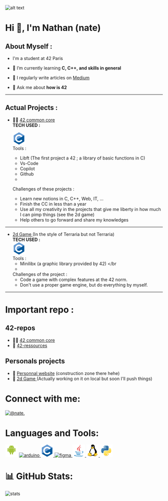 ![alt text](https://github.com/NateSief/stock/blob/main/luffyg5.png?raw=true)

# Hi 👋, I'm Nathan (nate)

## About Myself :
- I'm a student at 42 Paris

- 🌱 I’m currently learning **C, C++, and skills in general**

- 📝 I regularly write articles on [Medium](https://medium.com/@nate.)

- 💬 Ask me about **how is 42** 

<!--- - 👨‍💻 All of my projects are available at [https://natesief.github.io/portfolio](https://natesief.github.io/portfolio) -->
---
## Actual Projects :
- 👨‍💻 [42 common core](https://github.com/NateSief/42-paris.git)</br>
  **TECH USED :**

  <img src="https://raw.githubusercontent.com/devicons/devicon/master/icons/c/c-original.svg" alt="c" width="40" height="40"/> </br>
  Tools :
  - Libft (The first project a 42 ; a library of basic functions in C)
  - Vs-Code
  - Copilot
  - Github
  - 
  Challenges of these projects :
  - Learn new notions in C, C++, Web, IT, ...
  - Finish the CC in less than a year
  - Use all my creativity in the projects that give me liberty in how much I can pimp things (see the 2d game)
  - Help others to go forward and share my knowledges
---
- [2d Game ](https://github.com/NateSief/so_long.git) (In the style of Terraria but not Terraria)</br> 
  **TECH USED :**  
  <img src="https://raw.githubusercontent.com/devicons/devicon/master/icons/c/c-original.svg" alt="c" width="40" height="40"/> </br>
  Tools : 
  - Minilibx (a graphic library provided by 42) </br
  - 
  Challenges of the project :
  - Code a game with complex features at the 42 norm.
  - Don't use a proper game engine, but do everything by myself.

---

# Important repo : 
## 42-repos

- 👨‍💻 [42 common core](https://github.com/NateSief/42-paris.git) </br>
- 📖 [42-ressources](https://github.com/NateSief/42-ressources) </br>

## Personals projects
- 🚧 [Personnal website]() (construction zone there hehe)
- 👾 [2d Game ](https://github.com/NateSief/so_long.git) (Actually working on it on local but soon I'll push things)


# Connect with me:
<p align="left">
<a href="https://medium.com/@nate." target="blank"><img align="center" src="https://raw.githubusercontent.com/rahuldkjain/github-profile-readme-generator/master/src/images/icons/Social/medium.svg" alt="@nate." height="60" width="80" /></a>
</p>

# Languages and Tools:
<p align="left"> <a href="https://developer.android.com" target="_blank" rel="noreferrer"> <img src="https://raw.githubusercontent.com/devicons/devicon/master/icons/android/android-original-wordmark.svg" alt="android" width="40" height="40"/></a>  <a href="https://www.arduino.cc/" target="_blank" rel="noreferrer"> <img src="https://cdn.worldvectorlogo.com/logos/arduino-1.svg" alt="arduino" width="40" height="40"/> </a> 
<a href="https://www.cprogramming.com/" target="_blank" rel="noreferrer"> <img src="https://raw.githubusercontent.com/devicons/devicon/master/icons/c/c-original.svg" alt="c" width="40" height="40"/> </a>
<a href="https://www.figma.com/" target="_blank" rel="noreferrer"> <img src="https://www.vectorlogo.zone/logos/figma/figma-icon.svg" alt="figma" width="40" height="40"/> </a>  
<a href="https://www.java.com" target="_blank" rel="noreferrer"> <img src="https://raw.githubusercontent.com/devicons/devicon/master/icons/java/java-original.svg" alt="java" width="40" height="40"/> </a>
<a href="https://www.linux.org/" target="_blank" rel="noreferrer"> <img src="https://raw.githubusercontent.com/devicons/devicon/master/icons/linux/linux-original.svg" alt="linux" width="40" height="40"/> </a>
<a href="https://www.python.org" target="_blank" rel="noreferrer"> <img src="https://raw.githubusercontent.com/devicons/devicon/master/icons/python/python-original.svg" alt="python" width="40" height="40"/> </a>
</p>

# 📊 GitHub Stats:
![stats](https://github-readme-streak-stats.herokuapp.com/?user=nate.sief&theme=dark&hide_border=false)<br/>
